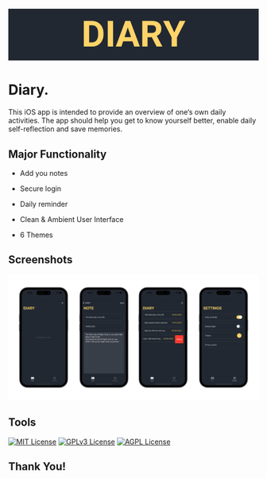 
![Logo](https://github.com/Dima-Bulgakov/Diary/blob/main/titleImage.png?raw=true)


# Diary.
This iOS app is intended to provide an overview of one‘s own daily activities. The app should help you get to know yourself better, enable daily self-reflection and save memories.


## Major Functionality

- Add you notes

- Secure login

- Daily reminder

- Clean & Ambient User Interface

- 6 Themes



## Screenshots

![App Screenshot](https://github.com/Dima-Bulgakov/Diary/blob/main/screenshots.png?raw=true)

## Tools



[![MIT License](https://img.shields.io/badge/-Swift-orange)](https://developer.apple.com/swift/)
[![GPLv3 License](https://img.shields.io/badge/-UIKit-blue)](https://developer.apple.com/documentation/uikit)
[![AGPL License](https://img.shields.io/badge/-iOS-black)](https://www.apple.com/ios/ios-16/)
## Thank You!



